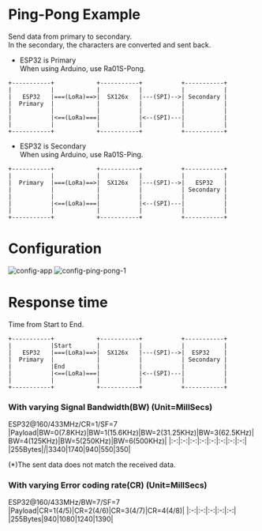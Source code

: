 # Ping-Pong Example   
Send data from primary to secondary.   
In the secondary, the characters are converted and sent back.   

- ESP32 is Primary   
When using Arduino, use Ra01S-Pong.   
```
+-----------+            +-----------+           +-----------+
|           |            |           |           |           |
|   ESP32   |===(LoRa)==>|  SX126x   |---(SPI)-->| Secondary |
|  Primary  |            |           |           |           |
|           |            |           |           |           |
|           |<==(LoRa)===|           |<--(SPI)---|           |
|           |            |           |           |           |
+-----------+            +-----------+           +-----------+
```

- ESP32 is Secondary   
When using Arduino, use Ra01S-Ping.   

```
+-----------+            +-----------+           +-----------+
|           |            |           |           |           |
|  Primary  |===(LoRa)==>|  SX126x   |---(SPI)-->|   ESP32   |
|           |            |           |           | Secondary |
|           |            |           |           |           |
|           |<==(LoRa)===|           |<--(SPI)---|           |
|           |            |           |           |           |
+-----------+            +-----------+           +-----------+
```

# Configuration   
![config-app](https://user-images.githubusercontent.com/6020549/162128875-d5acb0fb-808a-4b1b-949f-81a163213636.jpg)
![config-ping-pong-1](https://github.com/user-attachments/assets/18961170-c5f9-40d5-81af-ea8468f0b51a)


# Response time
Time from Start to End.   
```
+-----------+            +-----------+           +-----------+
|           |Start       |           |           |           |
|   ESP32   |===(LoRa)==>|  SX126x   |---(SPI)-->|  ESP32    |
|  Primary  |            |           |           | Secondary |
|           |End         |           |           |           |
|           |<==(LoRa)===|           |<--(SPI)---|           |
|           |            |           |           |           |
+-----------+            +-----------+           +-----------+
```

### With varying Signal Bandwidth(BW) (Unit=MillSecs)
ESP32@160/433MHz/CR=1/SF=7   
|Payload|BW=0(7.8KHz)|BW=1(15.6KHz)|BW=2(31.25KHz)|BW=3(62.5KHz)|BW=4(125KHz)|BW=5(250KHz)|BW=6(500KHz)|
|:-:|:-:|:-:|:-:|:-:|:-:|:-:|:-:|
|255Bytes|*|*|3340|1740|940|550|350|

(*)The sent data does not match the received data.   

### With varying Error coding rate(CR) (Unit=MillSecs)   
ESP32@160/433MHz/BW=7/SF=7   
|Payload|CR=1(4/5)|CR=2(4/6)|CR=3(4/7)|CR=4(4/8)|
|:-:|:-:|:-:|:-:|:-:|
|255Bytes|940|1080|1240|1390|
